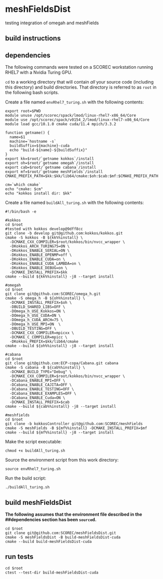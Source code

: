 # meshFieldsDist
testing integration of omegah and meshFields

## build instructions

## dependencies

The following commands were tested on a SCOREC workstation running RHEL7 with a
Nvidia Turing GPU.

`cd` to a working directory that will contain *all* your source code (including
this directory) and build directories.  That directory is referred to as `root`
in the following bash scripts.

Create a file named `envRhel7_turing.sh` with the following contents:

```
export root=$PWD 
module unuse /opt/scorec/spack/lmod/linux-rhel7-x86_64/Core 
module use /opt/scorec/spack/v0154_2/lmod/linux-rhel7-x86_64/Core 
module load gcc/10.1.0 cmake cuda/11.4 mpich/3.3.2

function getname() {
  name=$1
  machine=`hostname -s`
  buildSuffix=${machine}-cuda
  echo "build-${name}-${buildSuffix}"
}
export kk=$root/`getname kokkos`/install
export oh=$root/`getname omegah`/install
export cab=$root/`getname cabana`/install
export mf=$root/`getname meshFields`/install
CMAKE_PREFIX_PATH=$kk:$kk/lib64/cmake:$oh:$cab:$mf:$CMAKE_PREFIX_PATH

cm=`which cmake`
echo "cmake: $cm"
echo "kokkos install dir: $kk"
```

Create a file named `buildAll_turing.sh` with the following contents:

```
#!/bin/bash -e

#kokkos
cd $root
#tested with kokkos develop@9dff8cc
git clone -b develop git@github.com:kokkos/kokkos.git
cmake -S kokkos -B ${kk%%install} \
  -DCMAKE_CXX_COMPILER=$root/kokkos/bin/nvcc_wrapper \
  -DKokkos_ARCH_TURING75=ON \
  -DKokkos_ENABLE_SERIAL=ON \
  -DKokkos_ENABLE_OPENMP=off \
  -DKokkos_ENABLE_CUDA=on \
  -DKokkos_ENABLE_CUDA_LAMBDA=on \
  -DKokkos_ENABLE_DEBUG=on \
  -DCMAKE_INSTALL_PREFIX=$kk
cmake --build ${kk%%install} -j8 --target install

#omegah
cd $root
git clone git@github.com:SCOREC/omega_h.git
cmake -S omega_h -B ${oh%%install} \
  -DCMAKE_INSTALL_PREFIX=$oh \
  -DBUILD_SHARED_LIBS=OFF \
  -DOmega_h_USE_Kokkos=ON \
  -DOmega_h_USE_CUDA=ON \
  -DOmega_h_CUDA_ARCH=75 \
  -DOmega_h_USE_MPI=ON  \
  -DBUILD_TESTING=OFF \
  -DCMAKE_CXX_COMPILER=mpicxx \
  -DCMAKE_C_COMPILER=mpicc \
  -DKokkos_PREFIX=$kk/lib64/cmake
cmake --build ${oh%%install} -j8 --target install

#cabana
cd $root
git clone git@github.com:ECP-copa/Cabana.git cabana
cmake -S cabana -B ${cab%%install} \
  -DCMAKE_BUILD_TYPE="Debug" \
  -DCMAKE_CXX_COMPILER=$root/kokkos/bin/nvcc_wrapper \
  -DCabana_ENABLE_MPI=OFF \
  -DCabana_ENABLE_CAJITA=OFF \
  -DCabana_ENABLE_TESTING=OFF \
  -DCabana_ENABLE_EXAMPLES=OFF \
  -DCabana_ENABLE_Cuda=ON \
  -DCMAKE_INSTALL_PREFIX=$cab
cmake --build ${cab%%install} -j8 --target install

#meshfields
cd $root
git clone -b kokkosController git@github.com:SCOREC/meshFields
cmake -S meshFields -B ${mf%%install} -DCMAKE_INSTALL_PREFIX=$mf
cmake --build ${mf%%install} -j8 --target install
```

Make the script executable:

```
chmod +x buildAll_turing.sh
```


Source the environment script from this work directory:

```
source envRhel7_turing.sh
```

Run the build script:

```
./buildAll_turing.sh
```

## build meshFieldsDist

**The following assumes that the environment file described in the ##dependencies section has been `source`d.**

```
cd $root
git clone git@github.com:SCOREC/meshFieldsDist.git
cmake -S meshFieldsDist -B build-meshFieldsDist-cuda
cmake --build build-meshFieldsDist-cuda
```

## run tests

```
cd $root
ctest --test-dir build-meshFieldsDist-cuda
```
